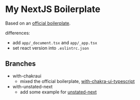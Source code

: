 
# My NextJS Boilerplate

Based on an [official boilerplate](https://github.com/vercel/next.js/tree/canary/examples/with-typescript-eslint-jest).

differences:

- add `app/_document.tsx` and `app/_app.tsx`
- set react version into `.eslintrc.json`

## Branches

- with-chakraui
    - mixed the official boilerplate, [with-chakra-ui-typescript](https://github.com/vercel/next.js/tree/canary/examples/with-chakra-ui-typescript)
- with-unstated-next
    - add some example for [unstated-next](https://github.com/jamiebuilds/unstated-next)
